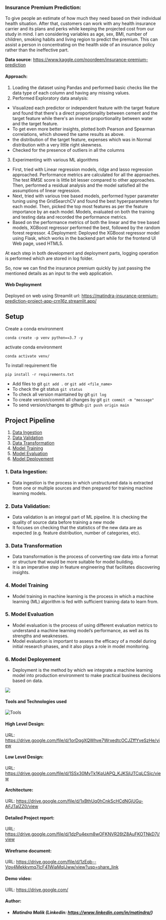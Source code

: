### Insurance Premium Prediction:
 
To give people an estimate of how much they need based on their individual health situation. After that, customers can work with any health insurance carrier and its plans and perks while keeping the projected cost from our study in mind. I am considering variables as age, sex, BMI, number of children, smoking habits and living region to predict the premium. This can assist a person in concentrating on the health side of an insurance policy rather than the ineffective part.

**Data source**: https://www.kaggle.com/noordeen/insurance-premium-prediction

#### Approach: 
1. Loading the dataset using Pandas and performed basic checks like the data type of each column and having any missing values.
2. Performed Exploratory data analysis:
- Visualized each predictor or independent feature with the target feature and found that there's a direct proportionality between cement and the target feature while there's an inverse proportionality between water and the target feature.
- To get even more better insights, plotted both Pearson and Spearman correlations, which showed the same results as above.
- the distribution of the target feature, expenses which was in Normal distribution with a very little right skewness.
- Checked for the presence of outliers in all the columns
3. Experimenting with various ML algorithms
- First, tried with Linear regression models, ridge and lasso regression approached. Performance metrics are calculated for all the approaches. The test RMSE score is little bit lesser compared to other approaches. Then, performed a residual analysis and the model satisfied all the assumptions of linear regression.
- Next, tried with various tree based models, performed hyper parameter tuning using the GridSearchCV and found the best hyperparameters for each model. Then, picked the top most features as per the feature importance by an each model. Models, evaluated on both the training and testing data and recorded the performance metrics.
- Based on the performance metrics of both the linear and the tree based models, XGBoost regressor performed the best, followed by the random forest regressor.
4.Deployment: Deployed the XGBoost regressor model using Flask, which works in the backend part while for the frontend UI Web page, used HTML5.

At each step in both development and deployment parts, logging operation is performed which are stored in log folder.

So, now we can find the insurance premium quickly by just passing the mentioned details as an input to the web application.

#### Web Deployment
Deployed on web using Streamlit url: https://matindra-insurance-premium-prediction-project-app-crn16z.streamlit.app/

## Setup
Create a conda environment
```
conda create -p venv python==3.7 -y
```

activate conda environment
```
conda activate venv/
```

To install requirement file
```
pip install -r requirements.txt
```

* Add files to git  `git add .` or  `git add <file_name>`    
* To check the git status  `git status`    
* To check all version maintained by git  `git log`    
* To create version/commit all changes by git  `git commit -m "message"`    
* To send version/changes to github  `git push origin main`    


## Project Pipeline
1. [Data Ingestion](#1-data-ingestion)
2. [Data Validation](#2-data-validation)
3. [Data Transformation](#3-data-transformation)
4. [Model Training](#4-model-training)
5. [Model Evaluation](#5-model-evaluation)
6. [Model Deployement](#6-model-deployement)

### 1. Data Ingestion: 
* Data ingestion is the process in which unstructured data is extracted from one or multiple sources and then prepared for training machine learning models.

### 2. Data Validation:
* Data validation is an integral part of ML pipeline. It is checking the quality of source data before training a new mode
* It focuses on checking that the statistics of the new data are as expected (e.g. feature distribution, number of categories, etc). 

### 3. Data Transformation 
* Data transformation is the process of converting raw data into a format or structure that would be more suitable for model building.
* It is an imperative step in feature engineering that facilitates discovering insights.

### 4. Model Training
* Model training in machine learning is the process in which a machine learning (ML) algorithm is fed with sufficient training data to learn from.

### 5. Model Evaluation
* Model evaluation is the process of using different evaluation metrics to understand a machine learning model’s performance, as well as its strengths and weaknesses.
* Model evaluation is important to assess the efficacy of a model during initial research phases, and it also plays a role in model monitoring.

### 6. Model Deployement
* Deployment is the method by which we integrate a machine learning model into production environment to make practical business decisions based on data. 


<p align="left">
  <img src="https://lh5.googleusercontent.com/49NljwFVuPL1zR5z6rrBsLh8fEQBDTLCmG9Z9xScq1sLWdtR89KhtKS702hUDN566WIE42eems8Fb_y0jbb6N7Cv-noJ_W3pt7JDlblCE_0POna1AUAZ6aSNERqPC9nfMFrXL8g"/>

#### Tools and Technologies used

![Tools](https://user-images.githubusercontent.com/69260855/142414506-f21e3ea1-5956-418e-903d-9835c32f3708.png)

#### High Level Design: 
URL: https://drive.google.com/file/d/1orDqgXQWhve7WrxedtcOCJZffYveSzHe/view

#### Low Level Design: 
URL: https://drive.google.com/file/d/1SSx30MvTk1KpUAPQ_KJKSjlJTCqLCSjc/view

#### Architecture: 
URL: https://drive.google.com/file/d/1xBthUq0hCnkScHCdNGjUGu-AFJTalZZ0/view

#### Detailed Project report: 
URL: https://drive.google.com/file/d/1dzPu4exm8wOFKNVR26tZ8AuFKOTNkD7j/view

#### Wireframe document: 
URL: https://drive.google.com/file/d/1zEqb--Vpy4Mekkvmq7IcF41WiaMqIJww/view?usp=share_link

#### Demo video: 
URL: https://drive.google.com/


#### Author:
- ##### Matindra Malik (Linkedin: https://www.linkedin.com/in/matindra/)
